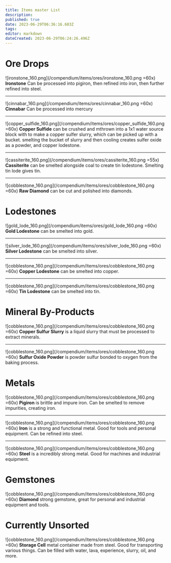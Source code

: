 ```yaml
---
title: Items master List
description: 
published: true
date: 2023-06-29T06:36:16.603Z
tags: 
editor: markdown
dateCreated: 2023-06-29T06:24:26.496Z
---
```


# Ore Drops

![ironstone_160.png](/compendium/items/ores/ironstone_160.png =60x) 
**Ironstone** Can be processed into pigiron, then refined into iron, then further refined into steel.

---
![cinnabar_160.png](/compendium/items/ores/cinnabar_160.png =60x)
**Cinnabar** Can be processed into mercury

---
![copper_sulfide_160.png](/compendium/items/ores/copper_sulfide_160.png =60x)
**Copper Sulfide** can be crushed and mthrown into a 1x1 water source block with to make a copper sulfer slurry, which can be picked up with a bucket. smelting the bucket of slurry and then cooling creates sulfer oxide as a powder, and copper lodestone.

---
![cassiterite_160.png](/compendium/items/ores/cassiterite_160.png =55x)
**Cassiterite** can be smelted alongside coal to create tin lodestone. Smelting tin lode gives tin.

___
![cobblestone_160.png](/compendium/items/ores/cobblestone_160.png =60x)
**Raw Diamond** can be cut and polished into diamonds.

# Lodestones

![gold_lode_160.png](/compendium/items/ores/gold_lode_160.png =60x)
**Gold Lodestone** can be smelted into gold.

---
![silver_lode_160.png](/compendium/items/ores/silver_lode_160.png =60x)
**Silver Lodestone** can be smelted into silver.

---
![cobblestone_160.png](/compendium/items/ores/cobblestone_160.png =60x)
**Copper Lodestone** can be smelted into copper.

---
![cobblestone_160.png](/compendium/items/ores/cobblestone_160.png =60x)
**Tin Lodestone** can be smelted into tin.



# Mineral By-Products


![cobblestone_160.png](/compendium/items/ores/cobblestone_160.png =60x)
**Copper Sulfur Slurry** is a liquid slurry that must be processed to extract minerals.

---
![cobblestone_160.png](/compendium/items/ores/cobblestone_160.png =60x)
**Sulfur Oxide Powder** is powder sulfur bonded to oxygen from the baking process.


# Metals

![cobblestone_160.png](/compendium/items/ores/cobblestone_160.png =60x)
**Pigiron** is brittle and impure iron. Can be smelted to remove impurities, creating iron.

---
![cobblestone_160.png](/compendium/items/ores/cobblestone_160.png =60x)
**Iron** is a strong and functional metal. Good for tools and personal equipment. Can be refined into steel.

---
![cobblestone_160.png](/compendium/items/ores/cobblestone_160.png =60x)
**Steel** is a incredibly strong metal. Good for machines and industrial equipment.

# Gemstones

![cobblestone_160.png](/compendium/items/ores/cobblestone_160.png =60x)
**Diamond** strong gemstone, great for personal and industrial equipment and tools. 

# Currently Unsorted

![cobblestone_160.png](/compendium/items/ores/cobblestone_160.png =60x)
**Storage Cell** metal container made from steel. Good for transporting various things. Can be filled with water, lava, experience, slurry, oil, and more.


